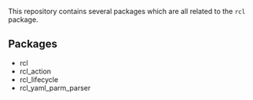 This repository contains several packages which are all related to the `rcl` package.

## Packages

 - rcl
 - rcl_action
 - rcl_lifecycle
 - rcl_yaml_parm_parser
